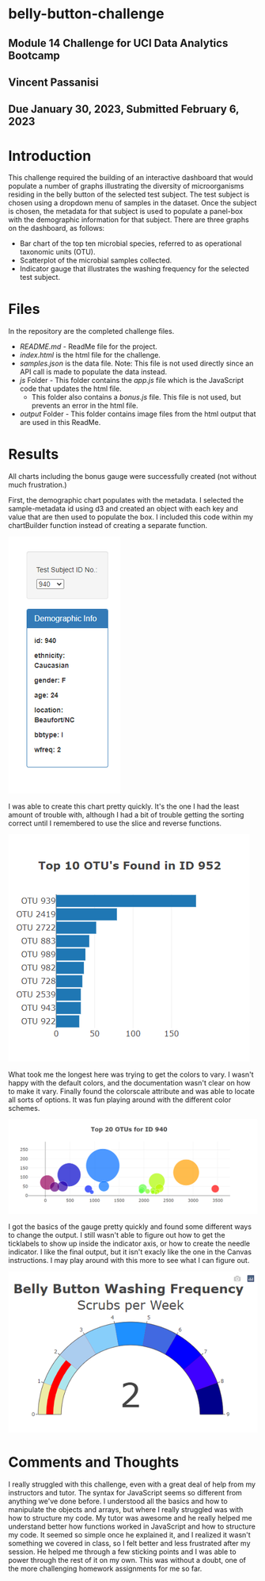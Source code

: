 # **belly-button-challenge**
## Module 14 Challenge for UCI Data Analytics Bootcamp

## Vincent Passanisi

## Due January 30, 2023, Submitted February 6, 2023

# **Introduction**
This challenge required the building of an interactive dashboard that would populate a number of graphs illustrating the diversity of microorganisms residing in the belly button of the selected test subject. The test subject is chosen using a dropdown menu of samples in the dataset. Once the subject is chosen, the metadata for that subject is used to populate a panel-box with the demographic information for that subject. There are three graphs on the dashboard, as follows:

* Bar chart of the top ten microbial species, referred to as operational taxonomic units (OTU).
* Scatterplot of the microbial samples collected.
* Indicator gauge that illustrates the washing frequency for the selected test subject.

# **Files**

In the repository are the completed challenge files.

* *README.md* - ReadMe file for the project.
* *index.html* is the html file for the challenge.
* *samples.json* is the data file. Note: This file is not used directly since an API call is made to populate the data instead.
* *js* Folder - This folder contains the *app.js* file which is the JavaScript code that updates the html file.
    * This folder also contains a *bonus.js* file. This file is not used, but prevents an error in the html file.
* *output* Folder - This folder contains image files from the html output that are used in this ReadMe.


# **Results**

All charts including the bonus gauge were successfully created (not without much frustration.)

First, the demographic chart populates with the metadata. I selected the sample-metadata id using d3 and created an object with each key and value that are then used to populate the box. I included this code within my chartBuilder function instead of creating a separate function.

![Demographic chart image](output/demo.png)

I was able to create this chart pretty quickly. It's the one I had the least amount of trouble with, although I had a bit of trouble getting the sorting correct until I remembered to use the slice and reverse functions.

![Top 10 OTUs image](output/top10.png)

What took me the longest here was trying to get the colors to vary. I wasn't happy with the default colors, and the documentation wasn't clear on how to make it vary. Finally found the colorscale attribute and was able to locate all sorts of options. It was fun playing around with the different color schemes.

![Bubble chart image](output/bubble.png)

I got the basics of the gauge pretty quickly and found some different ways to change the output. I still wasn't able to figure out how to get the ticklabels to show up inside the indicator axis, or how to create the needle indicator. I like the final output, but it isn't exacly like the one in the Canvas instructions. I may play around with this more to see what I can figure out.

![Washing image](output/washing.png)


# **Comments and Thoughts**

I really struggled with this challenge, even with a great deal of help from my instructors and tutor. The syntax for JavaScript seems so different from anything we've done before. I understood all the basics and how to manipulate the objects and arrays, but where I really struggled was with how to structure my code. My tutor was awesome and he really helped me understand better how functions worked in JavaScript and how to structure my code. It seemed so simple once he explained it, and I realized it wasn't something we covered in class, so I felt better and less frustrated after my session. He helped me through a few sticking points and I was able to power through the rest of it on my own. This was without a doubt, one of the more challenging homework assignments for me so far.


